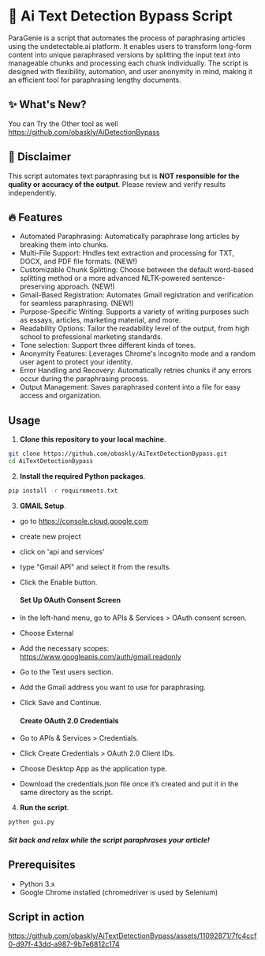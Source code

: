 # 📝 Ai Text Detection Bypass Script

ParaGenie is a script that automates the process of paraphrasing articles using the undetectable.ai platform. It enables users to transform long-form content into unique paraphrased versions by splitting the input text into manageable chunks and processing each chunk individually. The script is designed with flexibility, automation, and user anonymity in mind, making it an efficient tool for paraphrasing lengthy documents.

## ✨ What's New?

You can Try the Other tool as well https://github.com/obaskly/AiDetectionBypass

## 🛑 Disclaimer

This script automates text paraphrasing but is **NOT responsible for the quality or accuracy of the output**. Please review and verify results independently.

## 🔥 Features

- Automated Paraphrasing: Automatically paraphrase long articles by breaking them into chunks.
- Multi-File Support: Hndles text extraction and processing for TXT, DOCX, and PDF file formats. (NEW!)
- Customizable Chunk Splitting: Choose between the default word-based splitting method or a more advanced NLTK-powered sentence-preserving approach. (NEW!)
- Gmail-Based Registration: Automates Gmail registration and verification for seamless paraphrasing. (NEW!)
- Purpose-Specific Writing: Supports a variety of writing purposes such as essays, articles, marketing material, and more.
- Readability Options: Tailor the readability level of the output, from high school to professional marketing standards.
- Tone selection: Support three different kinds of tones.
- Anonymity Features: Leverages Chrome's incognito mode and a random user agent to protect your identity.
- Error Handling and Recovery: Automatically retries chunks if any errors occur during the paraphrasing process.
- Output Management: Saves paraphrased content into a file for easy access and organization.

## Usage

1. **Clone this repository to your local machine**.

```bash
git clone https://github.com/obaskly/AiTextDetectionBypass.git
cd AiTextDetectionBypass
```

2. **Install the required Python packages**.

  ```bash
  pip install -r requirements.txt
  ```

3. **GMAIL Setup**.

- go to https://console.cloud.google.com
- create new project
- click on 'api and services'
- type "Gmail API" and select it from the results.
- Click the Enable button.
  
  #### Set Up OAuth Consent Screen
  
- In the left-hand menu, go to APIs & Services > OAuth consent screen.
- Choose External 
- Add the necessary scopes: https://www.googleapis.com/auth/gmail.readonly
- Go to the Test users section.
- Add the Gmail address you want to use for paraphrasing.
- Click Save and Continue.
  
  #### Create OAuth 2.0 Credentials
  
- Go to APIs & Services > Credentials.
- Click Create Credentials > OAuth 2.0 Client IDs.
- Choose Desktop App as the application type.
- Download the credentials.json file once it’s created and put it in the same directory as the script.

4. **Run the script**.

  ```bash
  python gui.py
  ```

#### *Sit back and relax while the script paraphrases your article!*

## Prerequisites

- Python 3.x
- Google Chrome installed (chromedriver is used by Selenium)
  
## Script in action

https://github.com/obaskly/AiTextDetectionBypass/assets/11092871/7fc4ccf0-d97f-43dd-a987-9b7e6812c174

